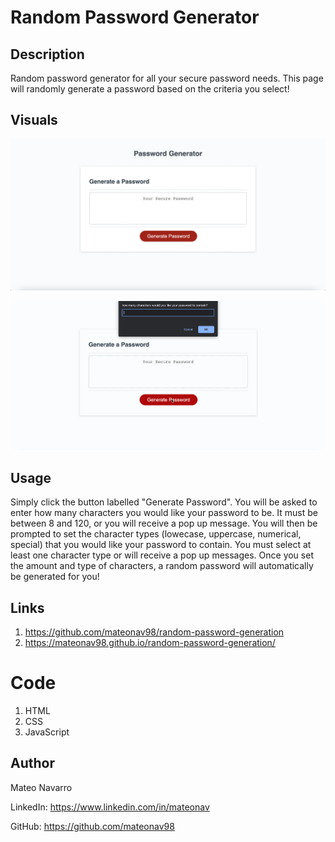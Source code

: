 # Random Password Generator

## Description

Random password generator for all your secure password needs. This page will randomly generate a password based on the criteria you select!  

## Visuals
![alt_text](webpageSC.png)

![alt_text](webpagerecording.gif)

## Usage 

Simply click the button labelled "Generate Password". You will be asked to enter how many characters you would like your password to be. It must be between 8 and 120, or you will receive a pop up message. You will then be prompted to set the character types (lowecase, uppercase, numerical, special) that you would like your password to contain. You must select at least one character type or will receive a pop up messages. Once you set the amount and type of characters, a random password will automatically be generated for you!

## Links

1. https://github.com/mateonav98/random-password-generation
2. https://mateonav98.github.io/random-password-generation/

# Code

1. HTML
2. CSS
3. JavaScript

## Author

Mateo Navarro

LinkedIn: https://www.linkedin.com/in/mateonav

GitHub: https://github.com/mateonav98